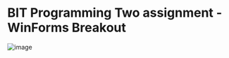 # BIT Programming Two assignment - WinForms Breakout
![image](https://user-images.githubusercontent.com/83677410/134737796-0974d722-cdcc-4bf8-a6fe-2a16f1285443.png)
